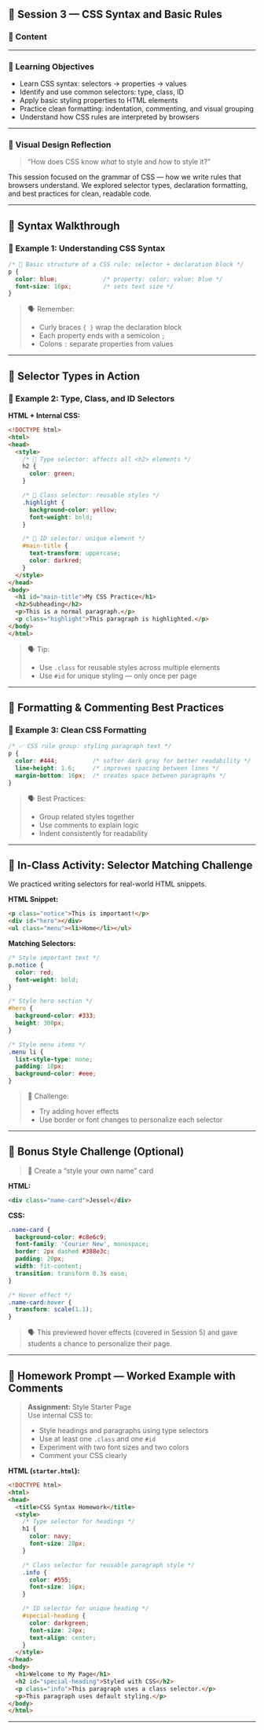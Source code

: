 ## 🎨 Session 3 — CSS Syntax and Basic Rules

### 📘 Content

---

### 🧠 Learning Objectives

- Learn CSS syntax: selectors → properties → values  
- Identify and use common selectors: type, class, ID  
- Apply basic styling properties to HTML elements  
- Practice clean formatting: indentation, commenting, and visual grouping  
- Understand how CSS rules are interpreted by browsers  

---

### 💬 Visual Design Reflection

> “How does CSS know *what* to style and *how* to style it?”

This session focused on the grammar of CSS — how we write rules that browsers understand. We explored selector types, declaration formatting, and best practices for clean, readable code.

---

## 🔹 Syntax Walkthrough

### 🧪 Example 1: Understanding CSS Syntax

```css
/* 📌 Basic structure of a CSS rule: selector + declaration block */
p {
  color: blue;             /* property: color; value: blue */
  font-size: 16px;         /* sets text size */
}
```

> 🗣️ Remember:  
> - Curly braces `{ }` wrap the declaration block  
> - Each property ends with a semicolon `;`  
> - Colons `:` separate properties from values  

---

## 🔹 Selector Types in Action

### 🧪 Example 2: Type, Class, and ID Selectors

**HTML + Internal CSS:**
```html
<!DOCTYPE html>
<html>
<head>
  <style>
    /* 🎯 Type selector: affects all <h2> elements */
    h2 {
      color: green;
    }

    /* 🎯 Class selector: reusable styles */
    .highlight {
      background-color: yellow;
      font-weight: bold;
    }

    /* 🎯 ID selector: unique element */
    #main-title {
      text-transform: uppercase;
      color: darkred;
    }
  </style>
</head>
<body>
  <h1 id="main-title">My CSS Practice</h1>
  <h2>Subheading</h2>
  <p>This is a normal paragraph.</p>
  <p class="highlight">This paragraph is highlighted.</p>
</body>
</html>
```

> 🗣️ Tip:  
> - Use `.class` for reusable styles across multiple elements  
> - Use `#id` for unique styling — only once per page  

---

## 🔹 Formatting & Commenting Best Practices

### 🧪 Example 3: Clean CSS Formatting

```css
/* ✅ CSS rule group: styling paragraph text */
p {
  color: #444;          /* softer dark gray for better readability */
  line-height: 1.6;     /* improves spacing between lines */
  margin-bottom: 16px;  /* creates space between paragraphs */
}
```

> 🗣️ Best Practices:  
> - Group related styles together  
> - Use comments to explain logic  
> - Indent consistently for readability  

---

## 🔹 In-Class Activity: Selector Matching Challenge

We practiced writing selectors for real-world HTML snippets.

**HTML Snippet:**
```html
<p class="notice">This is important!</p>
<div id="hero"></div>
<ul class="menu"><li>Home</li></ul>
```

**Matching Selectors:**
```css
/* Style important text */
p.notice {
  color: red;
  font-weight: bold;
}

/* Style hero section */
#hero {
  background-color: #333;
  height: 300px;
}

/* Style menu items */
.menu li {
  list-style-type: none;
  padding: 10px;
  background-color: #eee;
}
```

> 🧠 Challenge:  
> - Try adding hover effects  
> - Use border or font changes to personalize each selector  

---

## 🔹 Bonus Style Challenge (Optional)

> 🎨 Create a “style your own name” card

**HTML:**
```html
<div class="name-card">Jessel</div>
```

**CSS:**
```css
.name-card {
  background-color: #c8e6c9;
  font-family: 'Courier New', monospace;
  border: 2px dashed #388e3c;
  padding: 20px;
  width: fit-content;
  transition: transform 0.3s ease;
}

/* Hover effect */
.name-card:hover {
  transform: scale(1.1);
}
```

> 🗣️ This previewed hover effects (covered in Session 5) and gave students a chance to personalize their page.

---

## 📘 Homework Prompt — Worked Example with Comments

> **Assignment:** Style Starter Page  
> Use internal CSS to:
> - Style headings and paragraphs using type selectors  
> - Use at least one `.class` and one `#id`  
> - Experiment with two font sizes and two colors  
> - Comment your CSS clearly  

**HTML (`starter.html`):**
```html
<!DOCTYPE html>
<html>
<head>
  <title>CSS Syntax Homework</title>
  <style>
    /* Type selector for headings */
    h1 {
      color: navy;
      font-size: 28px;
    }

    /* Class selector for reusable paragraph style */
    .info {
      color: #555;
      font-size: 16px;
    }

    /* ID selector for unique heading */
    #special-heading {
      color: darkgreen;
      font-size: 24px;
      text-align: center;
    }
  </style>
</head>
<body>
  <h1>Welcome to My Page</h1>
  <h2 id="special-heading">Styled with CSS</h2>
  <p class="info">This paragraph uses a class selector.</p>
  <p>This paragraph uses default styling.</p>
</body>
</html>
```

---
